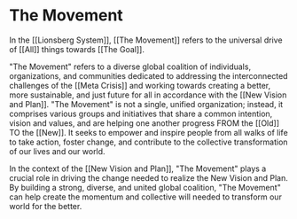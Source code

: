 # The Movement

In the [[Lionsberg System]], [[The Movement]] refers to the universal drive of [[All]] things towards [[The Goal]]. 

"The Movement" refers to a diverse global coalition of individuals, organizations, and communities dedicated to addressing the interconnected challenges of the [[Meta Crisis]] and working towards creating a better, more sustainable, and just future for all in accordance with the [[New Vision and Plan]]. "The Movement" is not a single, unified organization; instead, it comprises various groups and initiatives that share a common intention, vision and values, and are helping one another progress FROM the [[Old]] TO the [[New]]. It seeks to empower and inspire people from all walks of life to take action, foster change, and contribute to the collective transformation of our lives and our world.

In the context of the [[New Vision and Plan]], "The Movement" plays a crucial role in driving the change needed to realize the New Vision and Plan. By building a strong, diverse, and united global coalition, "The Movement" can help create the momentum and collective will needed to transform our world for the better.